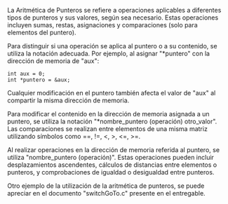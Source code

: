 La Aritmética de Punteros se refiere a operaciones aplicables a diferentes tipos de punteros y sus valores, según sea necesario. Estas operaciones incluyen sumas, restas, asignaciones y comparaciones (solo para elementos del puntero).

Para distinguir si una operación se aplica al puntero o a su contenido, se utiliza la notación adecuada. Por ejemplo, al asignar "*puntero" con la dirección de memoria de "aux":

    int aux = 0;
    int *puntero = &aux;

Cualquier modificación en el puntero también afecta el valor de "aux" al compartir la misma dirección de memoria.

Para modificar el contenido en la dirección de memoria asignada a un puntero, se utiliza la notación "*nombre_puntero (operación) otro_valor". Las comparaciones se realizan entre elementos de una misma matriz utilizando símbolos como ==, !=, <, >, <=, >=.

Al realizar operaciones en la dirección de memoria referida al puntero, se utiliza "nombre_puntero (operación)". Estas operaciones pueden incluir desplazamientos ascendentes, cálculos de distancias entre elementos o punteros, y comprobaciones de igualdad o desigualdad entre punteros.

Otro ejemplo de la utilización de la aritmética de punteros, se puede apreciar en el documento "switchGoTo.c" presente en el entregable.

